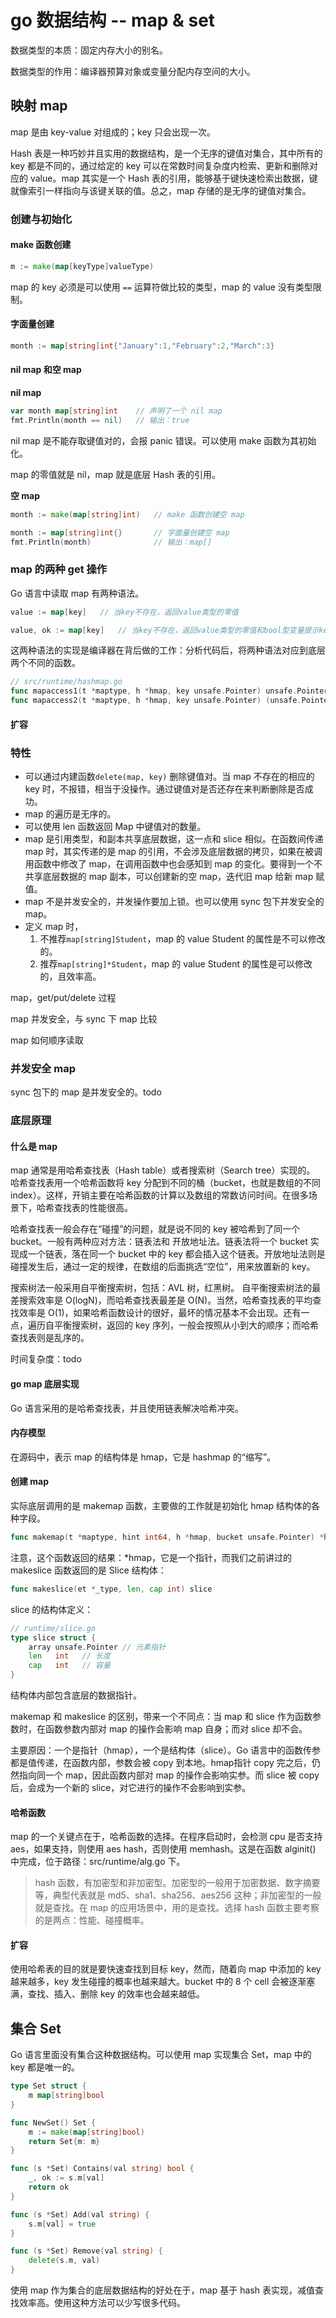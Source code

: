 # go 数据结构 -- map & set

数据类型的本质：固定内存大小的别名。

数据类型的作用：编译器预算对象或变量分配内存空间的大小。

## 映射 map

map 是由 key-value 对组成的；key 只会出现一次。

Hash 表是一种巧妙并且实用的数据结构，是一个无序的键值对集合，其中所有的 key 都是不同的，通过给定的 key 可以在常数时间复杂度内检索、更新和删除对应的 value。map 其实是一个 Hash 表的引用，能够基于键快速检索出数据，键就像索引一样指向与该键关联的值。总之，map 存储的是无序的键值对集合。

### 创建与初始化

#### make 函数创建

```go
m := make(map[keyType]valueType)
```

map 的 key 必须是可以使用 `==` 运算符做比较的类型，map 的 value 没有类型限制。

#### 字面量创建

```go
month := map[string]int{"January":1,"February":2,"March":3}
```

#### nil map 和空 map

**nil map**

```go
var month map[string]int	// 声明了一个 nil map
fmt.Println(month == nil)   // 输出：true
```

nil map 是不能存取键值对的，会报 panic 错误。可以使用 make 函数为其初始化。

map 的零值就是 nil，map 就是底层 Hash 表的引用。

**空 map**

```go
month := make(map[string]int)	// make 函数创建空 map

month := map[string]int{}		// 字面量创建空 map
fmt.Println(month)        		// 输出：map[]
```

### map 的两种 get 操作

Go 语言中读取 map 有两种语法。

```go
value := map[key]	// 当key不存在，返回value类型的零值
```

```go
value, ok := map[key]	// 当key不存在，返回value类型的零值和bool型变量提示key是否存在
```

这两种语法的实现是编译器在背后做的工作：分析代码后，将两种语法对应到底层两个不同的函数。

```go
// src/runtime/hashmap.go
func mapaccess1(t *maptype, h *hmap, key unsafe.Pointer) unsafe.Pointer
func mapaccess2(t *maptype, h *hmap, key unsafe.Pointer) (unsafe.Pointer, bool)
```

#### 扩容





### 特性

* 可以通过内建函数`delete(map, key)` 删除键值对。当 map 不存在的相应的 key 时，不报错，相当于没操作。通过键值对是否还存在来判断删除是否成功。
* map 的遍历是无序的。
* 可以使用 len 函数返回 Map 中键值对的数量。
* map 是引用类型，和副本共享底层数据，这一点和 slice 相似。在函数间传递 map 时，其实传递的是 map 的引用，不会涉及底层数据的拷贝，如果在被调用函数中修改了 map，在调用函数中也会感知到 map 的变化。要得到一个不共享底层数据的 map 副本，可以创建新的空 map，迭代旧 map 给新 map 赋值。
* map 不是并发安全的，并发操作要加上锁。也可以使用 sync 包下并发安全的 map。
* 定义 map 时，
  1. 不推荐`map[string]Student`，map 的 value Student 的属性是不可以修改的。
  2. 推荐`map[string]*Student`，map 的 value Student 的属性是可以修改的，且效率高。



map，get/put/delete 过程

map 并发安全，与 sync 下 map 比较

map 如何顺序读取



### 并发安全 map

sync 包下的 map 是并发安全的。todo



### 底层原理

#### 什么是 map

map 通常是用哈希查找表（Hash table）或者搜索树（Search tree）实现的。
哈希查找表用一个哈希函数将 key 分配到不同的桶（bucket，也就是数组的不同 index）。这样，开销主要在哈希函数的计算以及数组的常数访问时间。在很多场景下，哈希查找表的性能很高。

哈希查找表一般会存在“碰撞”的问题，就是说不同的 key 被哈希到了同一个 bucket。一般有两种应对方法：链表法和 开放地址法。链表法将一个 bucket 实现成一个链表，落在同一个 bucket 中的 key 都会插入这个链表。开放地址法则是碰撞发生后，通过一定的规律，在数组的后面挑选“空位”，用来放置新的 key。

搜索树法一般采用自平衡搜索树，包括：AVL 树，红黑树。
自平衡搜索树法的最差搜索效率是 O(logN)，而哈希查找表最差是 O(N)。当然，哈希查找表的平均查找效率是 O(1)，如果哈希函数设计的很好，最坏的情况基本不会出现。还有一点，遍历自平衡搜索树，返回的 key 序列，一般会按照从小到大的顺序；而哈希查找表则是乱序的。

时间复杂度：todo

#### go map 底层实现

Go 语言采用的是哈希查找表，并且使用链表解决哈希冲突。

#### 内存模型

在源码中，表示 map 的结构体是 hmap，它是 hashmap 的“缩写”。

#### 创建 map

实际底层调用的是 makemap 函数，主要做的工作就是初始化 hmap 结构体的各种字段。

```go
func makemap(t *maptype, hint int64, h *hmap, bucket unsafe.Pointer) *hmap
```

注意，这个函数返回的结果：*hmap，它是一个指针，而我们之前讲过的 makeslice 函数返回的是 Slice 结构体：

```go
func makeslice(et *_type, len, cap int) slice
```

slice 的结构体定义：

```go
// runtime/slice.go
type slice struct {
    array unsafe.Pointer // 元素指针
    len   int   // 长度
    cap   int   // 容量
}
```

结构体内部包含底层的数据指针。

makemap 和 makeslice 的区别，带来一个不同点：当 map 和 slice 作为函数参数时，在函数参数内部对 map 的操作会影响 map 自身；而对 slice 却不会。

主要原因：一个是指针（hmap），一个是结构体（slice）。Go 语言中的函数传参都是值传递，在函数内部，参数会被 copy 到本地。hmap指针 copy 完之后，仍然指向同一个 map，因此函数内部对 map 的操作会影响实参。而 slice 被 copy 后，会成为一个新的 slice，对它进行的操作不会影响到实参。

#### 哈希函数

map 的一个关键点在于，哈希函数的选择。在程序启动时，会检测 cpu 是否支持 aes，如果支持，则使用 aes hash，否则使用 memhash。这是在函数 alginit() 中完成，位于路径：src/runtime/alg.go 下。

> hash 函数，有加密型和非加密型。加密型的一般用于加密数据、数字摘要等，典型代表就是 md5、sha1、sha256、aes256 这种；非加密型的一般就是查找。在 map 的应用场景中，用的是查找。选择 hash 函数主要考察的是两点：性能、碰撞概率。

#### 扩容

使用哈希表的目的就是要快速查找到目标 key，然而，随着向 map 中添加的 key 越来越多，key 发生碰撞的概率也越来越大。bucket 中的 8 个 cell 会被逐渐塞满，查找、插入、删除 key 的效率也会越来越低。





## 集合 Set

Go 语言里面没有集合这种数据结构。可以使用 map 实现集合 Set，map 中的 key 都是唯一的。

```go
type Set struct {
    m map[string]bool
}

func NewSet() Set {
	m := make(map[string]bool)
	return Set{m: m}
}

func (s *Set) Contains(val string) bool {
	_, ok := s.m[val]
	return ok
}

func (s *Set) Add(val string) {
	s.m[val] = true
}

func (s *Set) Remove(val string) {
	delete(s.m, val)
}
```

使用 map 作为集合的底层数据结构的好处在于，map 基于 hash 表实现，减值查找效率高。使用这种方法可以少写很多代码。


